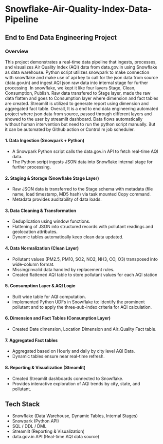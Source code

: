 # Snowflake-Air-Quality-Index-Data-Pipeline
## End to End Data Engineering Project
### Overview
This project demonstrates a real-time data pipeline that ingests, processes, and visualizes Air Quality Index (AQI) data from data.gov.in using Snowflake as data warehouse. Python script utilizes snowpark to make connection with snowflake and make use of api key to call for the json data from source (data.gov.in) and ingest AQI json raw data into internal stage for further processing. In snowflake, we kept it like four layers Stage, Clean, Consumption, Publish. Raw data transfered to Stage layer, made the raw data flatten and goes to Consumption layer where dimension and fact tables are created. Streamlit is utilized to generate report using dimension and aggregated fact table. Overall, It is a end to end data engineering automated project where json data from source, passed through different layers and showed to the user by streamlit dashboard. Data flows automatically without human intervention but need to run the python script manually. But it can be automated by Github action or Control m job scheduler.  

#### 1. Data Ingestion (Snowpark + Python)
  * A Snowpark Python script calls the data.gov.in API to fetch real-time AQI data. 
  * The Python script ingests JSON data into Snowflake internal stage for further processing.

#### 2. Staging & Storage (Snowflake Stage Layer)
  * Raw JSON data is transferred to the Stage schema with metadata (file name, load timestamp, MD5 hash) via task mounted Copy command.
  * Metadata provides auditability of data loads.

#### 3. Data Cleaning & Transformation
  * Deduplication using window functions.
  * Flattening of JSON into structured records with pollutant readings and geolocation attributes.
  * Dynamic tables automatically keep clean data updated.

#### 4. Data Normalization (Clean Layer)
  * Pollutant values (PM2.5, PM10, SO2, NO2, NH3, CO, O3) transposed into wide-column format.
  * Missing/invalid data handled by replacement rules.
  * Created flattened AQI table to store pollutant values for each AQI station

#### 5. Consumption Layer & AQI Logic
  * Built wide table for AQI computation.
  * Implemented Python UDFs in Snowflake to: Identify the prominent pollutant and to apply the three-sub-index criteria for AQI calculation.

#### 6. Dimension and Fact Tables (Consumption Layer)
  * Created Date dimension, Location Dimension and Air_Quality Fact table.

#### 7. Aggregated Fact tables
  * Aggregated based on Hourly and daily by city level AQI Data.
  * Dynamic tables ensure near real-time refresh.

#### 8. Reporting & Visualization (Streamlit)
  * Created Streamlit dashboards connected to Snowflake.
  * Provides interactive exploration of AQI trends by city, state, and pollutant.

## Tech Stack
* Snowflake (Data Warehouse, Dynamic Tables, Internal Stages)
* Snowpark (Python API)
* SQL / DDL / DML
* Streamlit (Reporting & Visualization)
* data.gov.in API (Real-time AQI data source)
